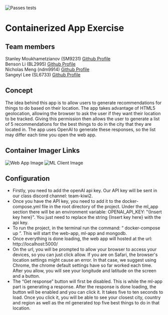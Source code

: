 ![Passes tests](https://github.com/software-students-spring2024/4-containerized-app-exercise-team-kiwi2/actions/workflows/build.yaml/badge.svg)

# Containerized App Exercise

## Team members

Stanley Moukhametzianov (SM9231) [Github Profile](https://github.com/Stanley-Moukhametzianov)
<br>
Benson Li (BL2995) [Github Profile](https://github.com/bensonnli)
<br>
Nicholas Meng (ndm9914) [Github Profile](https://github.com/Nmeng01)
<br>
Sangeyl Lee (SL6733) [Github Profile](https://github.com/S2ang) 

## Concept

The idea behind this app is to allow users to generate recommendations for things to do based on their location. The app takes advantage of HTML5 geolocation, allowing the browser to ask the user if they want their location to be tracked. Giving this permission then allows the user to generate a list of 5 recommendations for the best things to do in the city that they are located in. The app uses OpenAI to generate these responses, so the list may differ each time you open the web app. 

## Container Imager Links
![Web App Image](https://hub.docker.com/r/nmeng01/webapp-image)
![ML Client Image](https://hub.docker.com/r/nmeng01/ml-image)

## Configuration

- Firstly, you need to add the openAI api key. Our API key will be sent in our class discord channel: team-kiwi2.  
- Once you have the API key, you need to add it to the docker-compose.yml file in the root directory of the project. Under the ml_app section there will be an environment variable:  OPENAI_API_KEY: "{Insert key here}". You just need to replace the string {Insert key here} with the api key. 
- To run the project, in the terminal run the command:  “ docker-compose up ”. This will start the web-app, ml-app and mongodb. 
- Once everything is done loading, the web app will hosted at the url: http://localhost:5000/ 
- On the url, you will be prompted to allow your browser to access your devices, so you can just click allow. If you are on Safari, the browser's location settings might cause an error. In that case, we suggest using Chrome, the chrome default settings have so far worked each time. After you allow, you will see your longitude and latitude on the screen and a button. 
- The “Get response” button will first be disabled. This is while the ml-app part is generating a response. After the response is done loading, the button will be enabled and you can click it. It takes five to ten seconds to load. Once you click it, you will be able to see your closest city, country and region as well as the ml generated top five best things to do in that location. 
